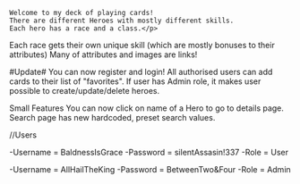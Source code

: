     Welcome to my deck of playing cards!
    There are different Heroes with mostly different skills.
    Each hero has a race and a class.</p>
   Each race gets their own unique skill (which are mostly bonuses to their attributes)
   Many of attributes and images are links!

#Update#
You can now register and login!
All authorised users can add cards to their list of "favorites".
If user has Admin role, it makes user possible to create/update/delete heroes.

Small Features
You can now click on name of a Hero to go to details page.
Search page has new hardcoded, preset search values.

//Users

-Username = BaldnessIsGrace
-Password = silentAssasin!337
-Role = User

-Username = AllHailTheKing
-Password = BetweenTwo&Four
-Role = Admin
